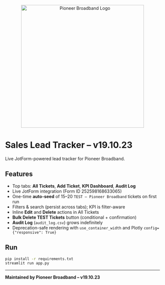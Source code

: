 <p align="center">
  <img src="https://images.squarespace-cdn.com/content/v1/651eb4433b13e72c1034f375/369c5df0-5363-4827-b041-1add0367f447/PBB+long+logo.png?format=1500w" alt="Pioneer Broadband Logo" width="400"/>
</p>

# Sales Lead Tracker – v19.10.23

Live JotForm-powered lead tracker for Pioneer Broadband.

## Features
- Top tabs: **All Tickets**, **Add Ticket**, **KPI Dashboard**, **Audit Log**
- Live JotForm integration (Form ID 252598168633065)
- One-time **auto-seed** of 15–20 `TEST – Pioneer Broadband` tickets on first run
- Filters & search (persist across tabs); KPI is filter-aware
- Inline **Edit** and **Delete** actions in All Tickets
- **Bulk Delete TEST Tickets** button (conditional + confirmation)
- **Audit Log** (`audit_log.csv`) grows indefinitely
- Deprecation-safe rendering with `use_container_width` and Plotly `config={"responsive": True}`

## Run
```bash
pip install -r requirements.txt
streamlit run app.py
```

---

**Maintained by Pioneer Broadband – v19.10.23**
